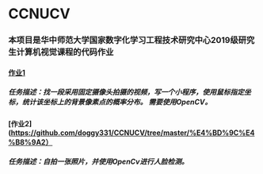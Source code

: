 # CCNUCV
### 本项目是华中师范大学国家数字化学习工程技术研究中心2019级研究生计算机视觉课程的代码作业
#### [作业1](https://github.com/WhatAboutMyStar/CCNUCV/tree/master/%E4%BD%9C%E4%B8%9A1) 
##### 任务描述：找一段采用固定摄像头拍摄的视频，写一个小程序，使用鼠标指定坐标，统计该坐标上的背景像素点的概率分布。 需要使用OpenCV。

#### [作业2](https://github.com/doggy331/CCNUCV/tree/master/%E4%BD%9C%E4%B8%9A2）
##### 任务描述：自拍一张照片，并使用OpenCv进行人脸检测。

